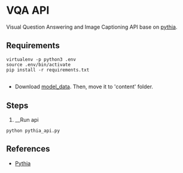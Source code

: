 # VQA API
Visual Question Answering and Image Captioning API base on [pythia](https://github.com/facebookresearch/pythia).


## Requirements

```
virtualenv -p python3 .env
source .env/bin/activate
pip install -r requirements.txt
```
##

- Download [model_data](https://drive.google.com/drive/folders/1MZPTEVaKLagiSaMhTiq3mJ9-uzh43vV1?usp=sharing). Then, move it to 'content' folder.


## Steps

1. __Run api
```
python pythia_api.py
```

## References

- [Pythia](https://github.com/facebookresearch/pythia)

